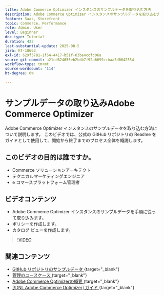 ```yaml
---
title: Adobe Commerce Optimizer インスタンスのサンプルデータを取り込む方法
description: Adobe Commerce Optimizer インスタンスのサンプルデータを取り込む方法を説明します。
feature: Saas, Storefront
topic: Commerce, Performance
role: Admin, User
level: Beginner
doc-type: Tutorial
duration: 422
last-substantial-update: 2025-08-5
jira: KT-18663
exl-id: 629f3781-1f64-4417-b51f-03be4ccfc06a
source-git-commit: a21cd624655eb2bdb7f92a6699ccbaa5d0642554
workflow-type: tm+mt
source-wordcount: '114'
ht-degree: 0%

---
```


# サンプルデータの取り込みAdobe Commerce Optimizer

Adobe Commerce Optimizer インスタンスのサンプルデータを取り込む方法について説明します。 このビデオでは、公式の GitHub リポジトリの Readme をガイドとして使用して、開始から終了までのプロセス全体を概説します。

## このビデオの目的は誰ですか。

* Commerce ソリューションアーキテクト
* テクニカルマーケティングエンジニア
* e コマースプラットフォーム管理者

## ビデオコンテンツ

* Adobe Commerce Optimizer インスタンスのサンプルデータを手順に従って取り込みます。
* ポリシーを作成します。
* カタログ ビューを作成します。

>[!VIDEO](https://video.tv.adobe.com/v/3470475?learn=on&enablevpops&captions=jpn)

## 関連コンテンツ

* [GitHub リポジトリのサンプルデータ &#x200B;](https://github.com/adobe-commerce/aco-sample-catalog-data-ingestion){target="_blank"}
* [&#x200B; 管理のユースケース &#x200B;](https://experienceleague.adobe.com/ja/docs/commerce/optimizer/use-case/admin-use-case){target="_blank"}
* [Adobe Commerce Optimizerの概要 &#x200B;](https://experienceleague.adobe.com/ja/docs/commerce/optimizer/get-started){target="_blank"}
* [[!DNL Adobe Commerce Optimizer]  ガイド &#x200B;](https://experienceleague.adobe.com/ja/docs/commerce/optimizer/overview){target="_blank"}
